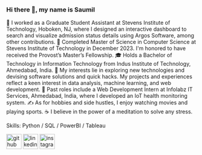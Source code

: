 ### Hi there 👋, my name is Saumil

💼 I worked as a Graduate Student Assistant at Stevens Institute of Technology, Hoboken, NJ, where I designed an interactive dashboard to search and visualize admission status details using Argos Software, among other contributions.
🔭 Completed Master of Science in Computer Science at Stevens Institute of Technology in December 2023. I'm honored to have received the Provost’s Master’s Fellowship.
🎓 Holds a Bachelor of Technology in Information Technology from Indus Institute of Technology, Ahmedabad, India.
🤔 My interests lie in exploring new technologies and devising software solutions and quick hacks. My projects and experiences reflect a keen interest in data analysis, machine learning, and web development.
💼 Past roles include a Web Development Intern at Infolabz IT Services, Ahmedabad, India, where I developed an IoT health monitoring system.
✍️ As for hobbies and side hustles, I enjoy watching movies and playing sports.
☕ I believe in the power of a meditation to solve any stress.

Skills: Python / SQL / PowerBI / Tableau 



[<img src='https://cdn.jsdelivr.net/npm/simple-icons@3.0.1/icons/github.svg' alt='github' height='40'>](https://github.com/saumilvtrivedi)  [<img src='https://cdn.jsdelivr.net/npm/simple-icons@3.0.1/icons/linkedin.svg' alt='linkedin' height='40'>](https://www.linkedin.com/in/saumiltrivedi0611/)  [<img src='https://cdn.jsdelivr.net/npm/simple-icons@3.0.1/icons/instagram.svg' alt='instagram' height='40'>](https://www.instagram.com/saumilvtrivedi/)  

